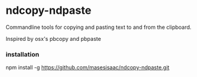 # ndcopy-ndpaste
Commandline tools for copying and pasting text to and from the clipboard. 

Inspired by osx's pbcopy and pbpaste

### installation
npm install -g https://github.com/masesisaac/ndcopy-ndpaste.git

